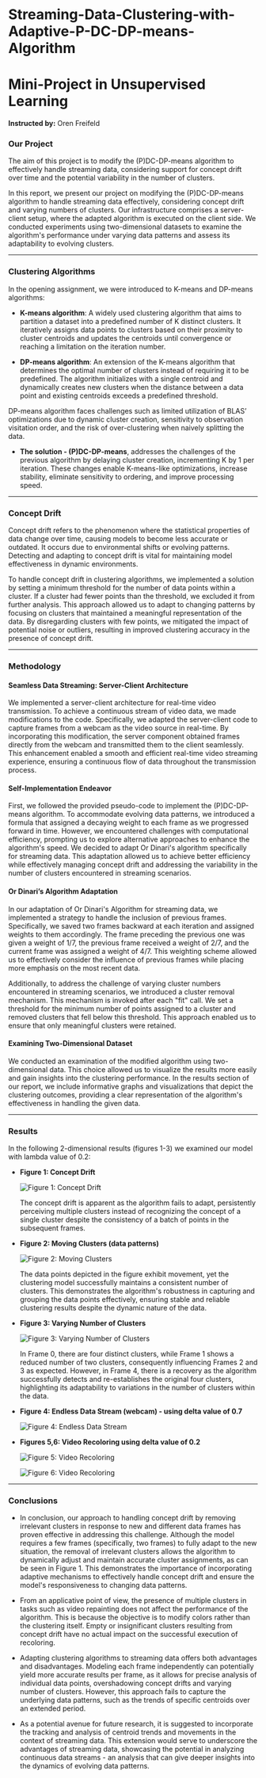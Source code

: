 # Streaming-Data-Clustering-with-Adaptive-P-DC-DP-means-Algorithm
# Mini-Project in Unsupervised Learning

**Instructed by:** Oren Freifeld

### Our Project

The aim of this project is to modify the (P)DC-DP-means algorithm to effectively handle streaming data, considering support for concept drift over time and the potential variability in the number of clusters.

In this report, we present our project on modifying the (P)DC-DP-means algorithm to handle streaming data effectively, considering concept drift and varying numbers of clusters. Our infrastructure comprises a server-client setup, where the adapted algorithm is executed on the client side. We conducted experiments using two-dimensional datasets to examine the algorithm's performance under varying data patterns and assess its adaptability to evolving clusters.

---

### Clustering Algorithms

In the opening assignment, we were introduced to K-means and DP-means algorithms:

- **K-means algorithm**: A widely used clustering algorithm that aims to partition a dataset into a predefined number of K distinct clusters. It iteratively assigns data points to clusters based on their proximity to cluster centroids and updates the centroids until convergence or reaching a limitation on the iteration number.
  
- **DP-means algorithm**: An extension of the K-means algorithm that determines the optimal number of clusters instead of requiring it to be predefined. The algorithm initializes with a single centroid and dynamically creates new clusters when the distance between a data point and existing centroids exceeds a predefined threshold.

DP-means algorithm faces challenges such as limited utilization of BLAS’ optimizations due to dynamic cluster creation, sensitivity to observation visitation order, and the risk of over-clustering when naively splitting the data.

- **The solution - (P)DC-DP-means**, addresses the challenges of the previous algorithm by delaying cluster creation, incrementing K by 1 per iteration. These changes enable K-means-like optimizations, increase stability, eliminate sensitivity to ordering, and improve processing speed.

---

### Concept Drift

Concept drift refers to the phenomenon where the statistical properties of data change over time, causing models to become less accurate or outdated. It occurs due to environmental shifts or evolving patterns. Detecting and adapting to concept drift is vital for maintaining model effectiveness in dynamic environments.

To handle concept drift in clustering algorithms, we implemented a solution by setting a minimum threshold for the number of data points within a cluster. If a cluster had fewer points than the threshold, we excluded it from further analysis. This approach allowed us to adapt to changing patterns by focusing on clusters that maintained a meaningful representation of the data. By disregarding clusters with few points, we mitigated the impact of potential noise or outliers, resulting in improved clustering accuracy in the presence of concept drift.

---

### Methodology

#### Seamless Data Streaming: Server-Client Architecture

We implemented a server-client architecture for real-time video transmission. To achieve a continuous stream of video data, we made modifications to the code. Specifically, we adapted the server-client code to capture frames from a webcam as the video source in real-time. By incorporating this modification, the server component obtained frames directly from the webcam and transmitted them to the client seamlessly. This enhancement enabled a smooth and efficient real-time video streaming experience, ensuring a continuous flow of data throughout the transmission process.

#### Self-Implementation Endeavor

First, we followed the provided pseudo-code to implement the (P)DC-DP-means algorithm. To accommodate evolving data patterns, we introduced a formula that assigned a decaying weight to each frame as we progressed forward in time. However, we encountered challenges with computational efficiency, prompting us to explore alternative approaches to enhance the algorithm's speed. We decided to adapt Or Dinari's algorithm specifically for streaming data. This adaptation allowed us to achieve better efficiency while effectively managing concept drift and addressing the variability in the number of clusters encountered in streaming scenarios.

#### Or Dinari’s Algorithm Adaptation

In our adaptation of Or Dinari's Algorithm for streaming data, we implemented a strategy to handle the inclusion of previous frames. Specifically, we saved two frames backward at each iteration and assigned weights to them accordingly. The frame preceding the previous one was given a weight of 1/7, the previous frame received a weight of 2/7, and the current frame was assigned a weight of 4/7. This weighting scheme allowed us to effectively consider the influence of previous frames while placing more emphasis on the most recent data.

Additionally, to address the challenge of varying cluster numbers encountered in streaming scenarios, we introduced a cluster removal mechanism. This mechanism is invoked after each "fit" call. We set a threshold for the minimum number of points assigned to a cluster and removed clusters that fell below this threshold. This approach enabled us to ensure that only meaningful clusters were retained.

#### Examining Two-Dimensional Dataset

We conducted an examination of the modified algorithm using two-dimensional data. This choice allowed us to visualize the results more easily and gain insights into the clustering performance. In the results section of our report, we include informative graphs and visualizations that depict the clustering outcomes, providing a clear representation of the algorithm's effectiveness in handling the given data.

---

### Results

In the following 2-dimensional results (figures 1-3) we examined our model with lambda value of 0.2:

- **Figure 1: Concept Drift**

  ![Figure 1: Concept Drift](https://github.com/meitarg123/Streaming-Data-Clustering-with-Adaptive-P-DC-DP-means-Algorithm/blob/main/Figure1_concecptDrift.jpg)

  The concept drift is apparent as the algorithm fails to adapt, persistently perceiving multiple clusters instead of recognizing the concept of a single cluster despite the consistency of a batch of points in the subsequent frames.
  
- **Figure 2: Moving Clusters (data patterns)**

  ![Figure 2: Moving Clusters](https://github.com/meitarg123/Streaming-Data-Clustering-with-Adaptive-P-DC-DP-means-Algorithm/blob/main/Figure2_movingClusters.jpg)

  The data points depicted in the figure exhibit movement, yet the clustering model successfully maintains a consistent number of clusters. This demonstrates the algorithm's robustness in capturing and grouping the data points effectively, ensuring stable and reliable clustering results despite the dynamic nature of the data.
  
- **Figure 3: Varying Number of Clusters**

  ![Figure 3: Varying Number of Clusters](https://github.com/meitarg123/Streaming-Data-Clustering-with-Adaptive-P-DC-DP-means-Algorithm/blob/main/Figure3_VaryingBumberOfClusters.jpg)

  In Frame 0, there are four distinct clusters, while Frame 1 shows a reduced number of two clusters, consequently influencing Frames 2 and 3 as expected. However, in Frame 4, there is a recovery as the algorithm successfully detects and re-establishes the original four clusters, highlighting its adaptability to variations in the number of clusters within the data.
  
- **Figure 4: Endless Data Stream (webcam) - using delta value of 0.7**

  ![Figure 4: Endless Data Stream](https://github.com/meitarg123/Streaming-Data-Clustering-with-Adaptive-P-DC-DP-means-Algorithm/blob/main/Figure4_endless_data_stream%20.jpg)
  
- **Figures 5,6: Video Recoloring using delta value of 0.2**

  ![Figure 5: Video Recoloring](https://github.com/meitarg123/Streaming-Data-Clustering-with-Adaptive-P-DC-DP-means-Algorithm/blob/main/Figure5_videoRecoloring.jpg)
  
  ![Figure 6: Video Recoloring](https://github.com/meitarg123/Streaming-Data-Clustering-with-Adaptive-P-DC-DP-means-Algorithm/blob/main/Figure6_video_recoloring2.jpg)

---

### Conclusions

- In conclusion, our approach to handling concept drift by removing irrelevant clusters in response to new and different data frames has proven effective in addressing this challenge. Although the model requires a few frames (specifically, two frames) to fully adapt to the new situation, the removal of irrelevant clusters allows the algorithm to dynamically adjust and maintain accurate cluster assignments, as can be seen in Figure 1. This demonstrates the importance of incorporating adaptive mechanisms to effectively handle concept drift and ensure the model's responsiveness to changing data patterns.

- From an applicative point of view, the presence of multiple clusters in tasks such as video repainting does not affect the performance of the algorithm. This is because the objective is to modify colors rather than the clustering itself. Empty or insignificant clusters resulting from concept drift have no actual impact on the successful execution of recoloring.

- Adapting clustering algorithms to streaming data offers both advantages and disadvantages. Modeling each frame independently can potentially yield more accurate results per frame, as it allows for precise analysis of individual data points, overshadowing concept drifts and varying number of clusters. However, this approach fails to capture the underlying data patterns, such as the trends of specific centroids over an extended period.

- As a potential avenue for future research, it is suggested to incorporate the tracking and analysis of centroid trends and movements in the context of streaming data. This extension would serve to underscore the advantages of streaming data, showcasing the potential in analyzing continuous data streams - an analysis that can give deeper insights into the dynamics of evolving data patterns.

